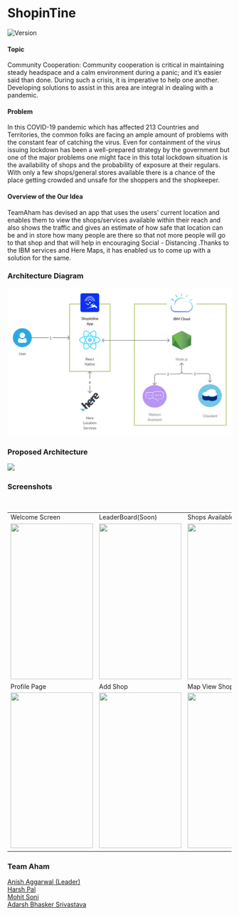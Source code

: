 # ShopinTine

![Version](https://img.shields.io/badge/Version-0.0.1-green?style=for-the-badge)

#### Topic
Community Cooperation: Community cooperation is critical in maintaining steady headspace and a calm environment during a panic; and it’s easier said than done. During such a crisis, it is imperative to help one another. Developing solutions to assist in this area are integral in dealing with a pandemic.

#### Problem 
In this COVID-19 pandemic which has affected 213 Countries and Territories, the common folks are facing an ample amount of problems with the constant fear of catching the virus. Even for containment of the virus issuing lockdown has been a well-prepared strategy by the government but one of the major problems one might face in this total lockdown situation is the availability of shops and the probability of exposure at their regulars. With only a few shops/general stores available there is a chance of the place getting crowded and unsafe for the shoppers and the shopkeeper.

#### Overview of the Our Idea

TeamAham has devised an app that uses the users’ current location and enables them to view the shops/services available within their reach and also shows the traffic and gives an estimate of how safe that location can be and in store how many people are there so that not more people will go to that shop and that will help in encouraging Social - Distancing .Thanks to the IBM services and Here Maps, it has enabled us to come up with a solution for the same. 


### Architecture Diagram

<img src="https://github.com/hpnightowl/ShopinTine/blob/master/images/architecture-diagram.jpg">

### Proposed Architecture 

<img src="https://github.com/hpnightowl/ShopinTine/blob/master/images/proposed-architecture.png">


### Screenshots 

<table>
  <tr>
    <td>Welcome Screen</td>
    <td>LeaderBoard(Soon)</td>
    <td>Shops Available</td>
    <td>Search Shops</td>
  <tr>
    <td><img src="https://github.com/hpnightowl/ShopinTine/blob/master/screens/photo_2020-05-20_20-57-23.jpg?raw=true" width=185 height=350></td>
   <td><img src="https://github.com/hpnightowl/ShopinTine/blob/master/screens/photo_2020-05-20_20-57-22.jpg?raw=true" width=185 height=350></td>
<td><img src="https://github.com/hpnightowl/ShopinTine/blob/master/screens/photo_2020-05-20_20-57-21.jpg?raw=true" width=185 height=350></td>
<td><img src="https://github.com/hpnightowl/ShopinTine/blob/master/screens/photo_2020-05-20_20-57-19.jpg?raw=true" width=185 height=350></td>
    </tr>
      </tr>
    <tr> 
    <td>Profile Page</td>
    <td>Add Shop</td>
    <td>Map View Shop Locator</td>
    <td>Assistant</td> 
  </tr>
  <tr>
<td><img src="https://github.com/hpnightowl/ShopinTine/blob/master/screens/photo_2020-05-20_20-57-18.jpg?raw=true" width=185 height=350></td>
<td><img src="https://github.com/hpnightowl/ShopinTine/blob/master/screens/photo_2020-05-20_20-57-16.jpg?raw=true" width=185 height=350></td>
<td><img src="https://github.com/hpnightowl/ShopinTine/blob/master/screens/photo_2020-05-20_20-58-28.jpg?raw=true" width=185 height=350></td>
<td><img src="https://github.com/hpnightowl/ShopinTine/blob/master/screens/photo_2020-05-20_21-03-10.jpg?raw=true" width=185 height=350></td>
  </tr><br/>
 </table>
 
 ### Team Aham

[Anish Aggarwal (Leader)](https://github.com/AnishAggarwal71)<br />
[Harsh Pal](https://github.com/hpnightowl)<br />
[Mohit Soni](https://github.com/spicymaterial)<br />
[Adarsh Bhasker Srivastava](https://github.com/adarsh523) 
